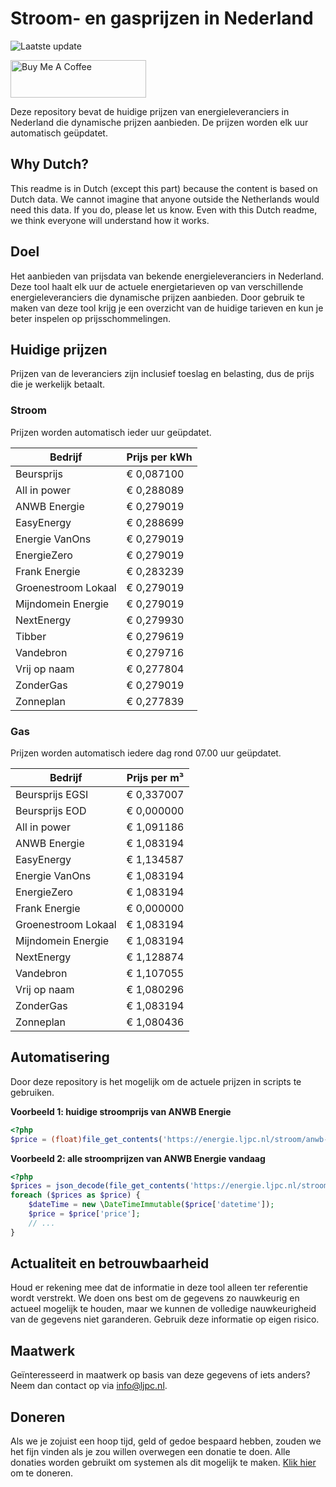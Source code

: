 # Stroom- en gasprijzen in Nederland

![Laatste update](https://img.shields.io/badge/laatste%20update-2023--12--15%2014%3A00%20CET-brightgreen)

<a href="https://www.buymeacoffee.com/Lars-" target="_blank"><img src="https://cdn.buymeacoffee.com/buttons/v2/default-orange.png" alt="Buy Me A Coffee" height="60" style="height: 60px !important;width: 217px !important;" ></a>

Deze repository bevat de huidige prijzen van energieleveranciers in Nederland die dynamische prijzen aanbieden. De prijzen worden elk uur automatisch geüpdatet.

## Why Dutch?

This readme is in Dutch (except this part) because the content is based on Dutch data. We cannot imagine that anyone outside the Netherlands would need this data. If you do, please let us know. Even with this Dutch readme, we think
everyone will understand how it works.

## Doel

Het aanbieden van prijsdata van bekende energieleveranciers in Nederland. Deze tool haalt elk uur de actuele energietarieven op van verschillende energieleveranciers die dynamische prijzen aanbieden. Door gebruik te maken van deze tool
krijg je een overzicht van de huidige tarieven en kun je beter inspelen op prijsschommelingen.

## Huidige prijzen

Prijzen van de leveranciers zijn inclusief toeslag en belasting, dus de prijs die je werkelijk betaalt.

### Stroom

Prijzen worden automatisch ieder uur geüpdatet.

 Bedrijf | Prijs per kWh 
---------|---------------
Beursprijs | € 0,087100
All in power | € 0,288089
ANWB Energie | € 0,279019
EasyEnergy | € 0,288699
Energie VanOns | € 0,279019
EnergieZero | € 0,279019
Frank Energie | € 0,283239
Groenestroom Lokaal | € 0,279019
Mijndomein Energie | € 0,279019
NextEnergy | € 0,279930
Tibber | € 0,279619
Vandebron | € 0,279716
Vrij op naam | € 0,277804
ZonderGas | € 0,279019
Zonneplan | € 0,277839


### Gas

Prijzen worden automatisch iedere dag rond 07.00 uur geüpdatet.

 Bedrijf | Prijs per m³ 
---------|--------------
Beursprijs EGSI | € 0,337007
Beursprijs EOD | € 0,000000
All in power | € 1,091186
ANWB Energie | € 1,083194
EasyEnergy | € 1,134587
Energie VanOns | € 1,083194
EnergieZero | € 1,083194
Frank Energie | € 0,000000
Groenestroom Lokaal | € 1,083194
Mijndomein Energie | € 1,083194
NextEnergy | € 1,128874
Vandebron | € 1,107055
Vrij op naam | € 1,080296
ZonderGas | € 1,083194
Zonneplan | € 1,080436


## Automatisering

Door deze repository is het mogelijk om de actuele prijzen in scripts te gebruiken.

**Voorbeeld 1: huidige stroomprijs van ANWB Energie**

```php
<?php
$price = (float)file_get_contents('https://energie.ljpc.nl/stroom/anwb-energie-nu.txt');

```

**Voorbeeld 2: alle stroomprijzen van ANWB Energie vandaag**

```php
<?php
$prices = json_decode(file_get_contents('https://energie.ljpc.nl/stroom/all-in-power-vandaag.json'),true);
foreach ($prices as $price) {
    $dateTime = new \DateTimeImmutable($price['datetime']);
    $price = $price['price'];
    // ...
}
```

## Actualiteit en betrouwbaarheid

Houd er rekening mee dat de informatie in deze tool alleen ter referentie wordt verstrekt. We doen ons best om de gegevens zo nauwkeurig en actueel mogelijk te houden, maar we kunnen de volledige nauwkeurigheid van de gegevens niet
garanderen. Gebruik deze informatie op eigen risico.

## Maatwerk

Geïnteresseerd in maatwerk op basis van deze gegevens of iets anders? Neem dan contact op
via [info@ljpc.nl](mailto:info@ljpc.nl?subject=Energie%20prijzen).

## Doneren

Als we je zojuist een hoop tijd, geld of gedoe bespaard hebben, zouden we het fijn vinden als je zou willen overwegen een
donatie te doen. Alle donaties worden gebruikt om systemen als dit mogelijk te
maken. [Klik hier](https://www.buymeacoffee.com/Lars-) om te doneren.
